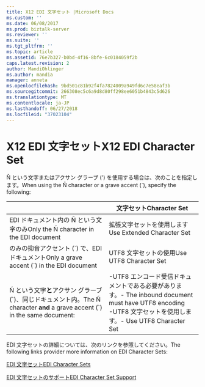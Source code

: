 ```yaml
---
title: X12 EDI 文字セット |Microsoft Docs
ms.custom: ''
ms.date: 06/08/2017
ms.prod: biztalk-server
ms.reviewer: ''
ms.suite: ''
ms.tgt_pltfrm: ''
ms.topic: article
ms.assetid: 76e7b327-b0bd-4f16-8bfe-6c0184059f2b
caps.latest.revision: 2
author: MandiOhlinger
ms.author: mandia
manager: anneta
ms.openlocfilehash: 9bd501c81b92f4fa7824009a949fd6c7e58eaf3b
ms.sourcegitcommit: 266308ec5c6a9d8d80ff298ee6051b4843c5d626
ms.translationtype: MT
ms.contentlocale: ja-JP
ms.lasthandoff: 06/27/2018
ms.locfileid: "37023104"
---
```

# <a name="x12-edi-character-set"></a><span data-ttu-id="546fb-102">X12 EDI 文字セット</span><span class="sxs-lookup"><span data-stu-id="546fb-102">X12 EDI Character Set</span></span>
<span data-ttu-id="546fb-103">&#Xd1; という文字またはアクサン グラーブ (') を使用する場合は、次のことを指定します。</span><span class="sxs-lookup"><span data-stu-id="546fb-103">When using the Ñ character or a grave accent (\`), specify the following:</span></span>  


|                                                                   |                                  <span data-ttu-id="546fb-104">文字セット</span><span class="sxs-lookup"><span data-stu-id="546fb-104">Character Set</span></span>                                   |
|-------------------------------------------------------------------|----------------------------------------------------------------------------------|
|             <span data-ttu-id="546fb-105">EDI ドキュメント内の &#xd1; という文字のみ</span><span class="sxs-lookup"><span data-stu-id="546fb-105">Only the Ñ character in the EDI document</span></span>              |                            <span data-ttu-id="546fb-106">拡張文字セットを使用します</span><span class="sxs-lookup"><span data-stu-id="546fb-106">Use Extended Character Set</span></span>                            |
|           <span data-ttu-id="546fb-107">のみの抑音アクセント (\`) で、EDI ドキュメント</span><span class="sxs-lookup"><span data-stu-id="546fb-107">Only a grave accent (\`) in the EDI document</span></span>            |                              <span data-ttu-id="546fb-108">UTF8 文字セットの使用</span><span class="sxs-lookup"><span data-stu-id="546fb-108">Use UTF8 Character Set</span></span>                              |
| <span data-ttu-id="546fb-109">&#Xd1; という文字**と**アクサン グラーブ (\`)、同じドキュメント内。</span><span class="sxs-lookup"><span data-stu-id="546fb-109">The Ñ character **and** a grave accent (\`) in the same document:</span></span> | <span data-ttu-id="546fb-110">-UTF8 エンコード受信ドキュメントである必要があります。</span><span class="sxs-lookup"><span data-stu-id="546fb-110">-   The inbound document must have UTF8 encoding</span></span><br /><span data-ttu-id="546fb-111">-UTF8 文字セットを使用します。</span><span class="sxs-lookup"><span data-stu-id="546fb-111">-   Use UTF8 Character Set</span></span> |

 <span data-ttu-id="546fb-112">EDI 文字セットの詳細については、次のリンクを参照してください。</span><span class="sxs-lookup"><span data-stu-id="546fb-112">The following links provider more information on EDI Character Sets:</span></span>  

 [<span data-ttu-id="546fb-113">EDI 文字セット</span><span class="sxs-lookup"><span data-stu-id="546fb-113">EDI Character Sets</span></span>](http://go.microsoft.com/fwlink/p/?LinkId=271249)  

 [<span data-ttu-id="546fb-114">EDI 文字セットのサポート</span><span class="sxs-lookup"><span data-stu-id="546fb-114">EDI Character Set Support</span></span>](http://go.microsoft.com/fwlink/p/?LinkId=271250)